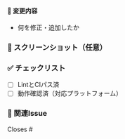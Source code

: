 #### 🔧 変更内容
- 何を修正・追加したか

### 📸 スクリーンショット（任意）

### ✅ チェックリスト
- [ ] LintとCIパス済
- [ ] 動作確認済（対応プラットフォーム）

### 🧩 関連Issue
Closes #
